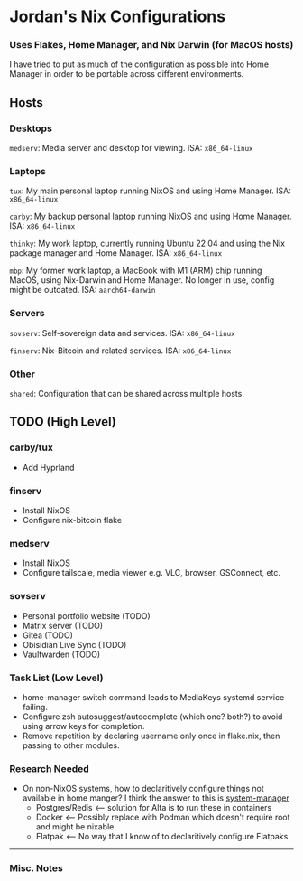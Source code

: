 # Jordan's Nix Configurations

### Uses Flakes, Home Manager, and Nix Darwin (for MacOS hosts)

I have tried to put as much of the configuration as possible into Home Manager in order to be portable across different environments.

## Hosts

### Desktops

`medserv`: Media server and desktop for viewing. ISA: `x86_64-linux`

### Laptops

`tux`: My main personal laptop running NixOS and using Home Manager. ISA: `x86_64-linux`

`carby`: My backup personal laptop running NixOS and using Home Manager. ISA: `x86_64-linux`

`thinky`: My work laptop, currently running Ubuntu 22.04 and using the Nix package manager and Home Manager. ISA: `x86_64-linux`

`mbp`: My former work laptop, a MacBook with M1 (ARM) chip running MacOS, using Nix-Darwin and Home Manager. No longer in use, config might be outdated. ISA: `aarch64-darwin`

### Servers

`sovserv`: Self-sovereign data and services. ISA: `x86_64-linux`

`finserv`: Nix-Bitcoin and related services. ISA: `x86_64-linux`

### Other

`shared`: Configuration that can be shared across multiple hosts.

## TODO (High Level)

### carby/tux

- Add Hyprland

### finserv

- Install NixOS
- Configure nix-bitcoin flake

### medserv

- Install NixOS
- Configure tailscale, media viewer e.g. VLC, browser, GSConnect, etc.

### sovserv

- Personal portfolio website (TODO)
- Matrix server (TODO)
- Gitea (TODO)
- Obisidian Live Sync (TODO)
- Vaultwarden (TODO)

### Task List (Low Level)

- home-manager switch command leads to MediaKeys systemd service failing.
- Configure zsh autosuggest/autocomplete (which one? both?) to avoid using arrow keys for completion.
- Remove repetition by declaring username only once in flake.nix, then passing to other modules.

### Research Needed

- On non-NixOS systems, how to declaritively configure things not available in home manger?
I think the answer to this is [system-manager](https://github.com/numtide/system-manager)
    - Postgres/Redis <-- solution for Alta is to run these in containers
    - Docker <-- Possibly replace with Podman which doesn't require root and might be nixable
    - Flatpak <-- No way that I know of to declaritively configure Flatpaks
---

### Misc. Notes
